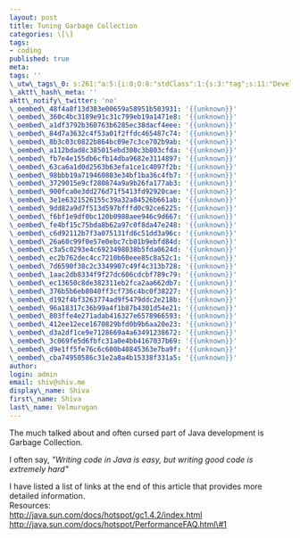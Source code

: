 ```yaml
---
layout: post
title: Tuning Garbage Collection
categories: \[\]
tags:
- coding
published: true
meta:
tags: ''
\_utw\_tags\_0: s:261:"a:5:{i:0;O:8:"stdClass":1:{s:3:"tag";s:11:"Development";}i:1;O:8:"stdClass":1:{s:3:"tag";s:18:"garbage\_collection";}i:2;O:8:"stdClass":1:{s:3:"tag";s:6:"HOW-TO";}i:3;O:8:"stdClass":1:{s:3:"tag";s:4:"Java";}i:4;O:8:"stdClass":1:{s:3:"tag";s:13:"Tips-n-Tricks";}}";
\_aktt\_hash\_meta: ''
aktt\_notify\_twitter: 'no'
\_oembed\_48f4a8f13d383e00659a58951b503931: '{{unknown}}'
\_oembed\_360c4bc3189e91c31c799eb19a1471e8: '{{unknown}}'
\_oembed\_a1df3792b360763b6285ec38dacf4eee: '{{unknown}}'
\_oembed\_84d7a3632c4f53a01f2ffdc465487c74: '{{unknown}}'
\_oembed\_8b3c03c0822b864bc09e7c3ce702b9ab: '{{unknown}}'
\_oembed\_a112bdad8c385015ebd300c3b803cfda: '{{unknown}}'
\_oembed\_fb7e4e155db6cfb14dba9682e3114897: '{{unknown}}'
\_oembed\_63ca6a1d0d2563b63efa1ce1c4097f2b: '{{unknown}}'
\_oembed\_98bbb19a719460803e34bf1ba36c4fb7: '{{unknown}}'
\_oembed\_3729015e9cf280874a9a9b26fa177ab3: '{{unknown}}'
\_oembed\_900fca0e3dd276d71f5413fd92920cae: '{{unknown}}'
\_oembed\_3e1e6321526155c39a32a84526b661ab: '{{unknown}}'
\_oembed\_9dd82a9d7f513d597bfffd0c92ce6225: '{{unknown}}'
\_oembed\_f6bf1e9df0bc120b0980aee946c9d667: '{{unknown}}'
\_oembed\_fe4bf15c75bda8b62a97c0f8da47e248: '{{unknown}}'
\_oembed\_c6d92112b7f3a075131fd6c51dd3a96c: '{{unknown}}'
\_oembed\_26a60c99f0e57e0ebc7cb01b9ebfd84d: '{{unknown}}'
\_oembed\_c3a5c0293e4c6923498038b5fda0624d: '{{unknown}}'
\_oembed\_ec2b762dec4cc7210b60eee85c8a52c1: '{{unknown}}'
\_oembed\_7d6590f38c2c3349907c49f4c313b728: '{{unknown}}'
\_oembed\_1aac2db8334f9f27dc606cdcbf789c79: '{{unknown}}'
\_oembed\_ec13650c8de382311eb2fca2aa662db7: '{{unknown}}'
\_oembed\_376b5b6eb8040ff3cf736c4bc0f38227: '{{unknown}}'
\_oembed\_d192f4bf3263774ad9f5479ddc2e218b: '{{unknown}}'
\_oembed\_96a18317c36b99a4f1b87b4301d54e21: '{{unknown}}'
\_oembed\_803ffe4e271adab416327e6578966593: '{{unknown}}'
\_oembed\_412ee12ece1670829bfd0b9b6aa20e23: '{{unknown}}'
\_oembed\_d3a2df1ce9e7128669a4a63491238672: '{{unknown}}'
\_oembed\_3c069fe5d6fbfc31a0e4bb4167037b69: '{{unknown}}'
\_oembed\_d9e1ff5fe76c6c600b40845363e7ba9f: '{{unknown}}'
\_oembed\_cba74950586c31e2a8a4b15338f331a5: '{{unknown}}'
author:
login: admin
email: shiv@shiv.me
display\_name: Shiva
first\_name: Shiva
last\_name: Velmurugan
---
```


The much talked about and often cursed part of Java development is Garbage Collection.

I often say, _"Writing code in Java is easy, but writing good code is extremely hard"_

I have listed a list of links at the end of this article that provides more detailed information.  
Resources:  
http://java.sun.com/docs/hotspot/gc1.4.2/index.html  
http://java.sun.com/docs/hotspot/PerformanceFAQ.html\#1